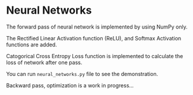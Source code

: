 # Neural Networks

The forward pass of neural network is implemented by using NumPy only. <br>

The Rectified Linear Activation function (ReLU), and Softmax Activation functions are added.<br>

Catogorical Cross Entropy Loss function is implemented to calculate the loss of network after one pass.<br>

You can run <code>neural_networks.py</code> file to see the demonstration.

Backward pass, optimization is a work in progress...